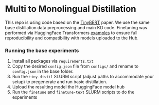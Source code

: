 # Multi to Monolingual Distillation
This repo is using code based on the [TinyBERT](https://github.com/huawei-noah/Pretrained-Language-Model/tree/master/TinyBERT) paper. We use the same base distillation data preprocessing and main KD code. Finetuning was performed via HuggingFace Transformers [examples](https://github.com/huggingface/transformers/tree/main/examples/pytorch/text-classification) to ensure full reproducibility and compatibility with models uploaded to the Hub.

### Running the base experiments
1. Install all packages via `requirements.txt`
2. Copy the desired `config.json` file from `configs/` and rename to  `config.json` in the base folder.
3. Run the `tiny-distil` SLURM script (adjust paths to accommodate your setup) to pregenerate and run basic distillation.
4. Upload the resulting model the HuggingFace model hub
5. Run the `finetune` and `finetune-text` SLURM scripts to do the experiments
